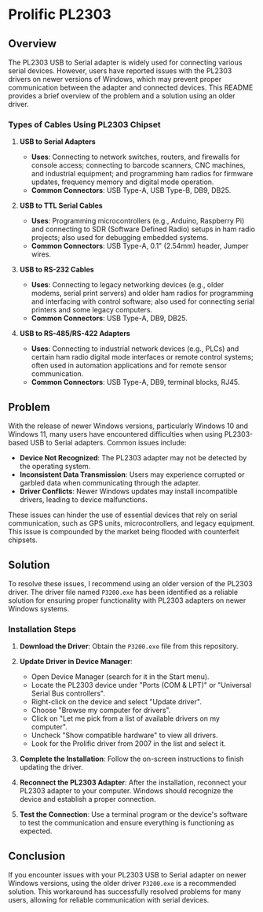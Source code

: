 # Prolific PL2303 

## Overview

The PL2303 USB to Serial adapter is widely used for connecting various serial devices. However, users have reported issues with the PL2303 drivers on newer versions of Windows, which may prevent proper communication between the adapter and connected devices. This README provides a brief overview of the problem and a solution using an older driver.

### Types of Cables Using PL2303 Chipset

1. **USB to Serial Adapters**
   - **Uses**: Connecting to network switches, routers, and firewalls for console access; connecting to barcode scanners, CNC machines, and industrial equipment; and programming ham radios for firmware updates, frequency memory and digital mode operation.
   - **Common Connectors**: USB Type-A, USB Type-B, DB9, DB25.

2. **USB to TTL Serial Cables**
   - **Uses**: Programming microcontrollers (e.g., Arduino, Raspberry Pi) and connecting to SDR (Software Defined Radio) setups in ham radio projects; also used for debugging embedded systems.
   - **Common Connectors**: USB Type-A, 0.1" (2.54mm) header, Jumper wires.

3. **USB to RS-232 Cables**
   - **Uses**: Connecting to legacy networking devices (e.g., older modems, serial print servers) and older ham radios for programming and interfacing with control software; also used for connecting serial printers and some legacy computers.
   - **Common Connectors**: USB Type-A, DB9, DB25.

4. **USB to RS-485/RS-422 Adapters**
   - **Uses**: Connecting to industrial network devices (e.g., PLCs) and certain ham radio digital mode interfaces or remote control systems; often used in automation applications and for remote sensor communication.
   - **Common Connectors**: USB Type-A, DB9, terminal blocks, RJ45.

## Problem

With the release of newer Windows versions, particularly Windows 10 and Windows 11, many users have encountered difficulties when using PL2303-based USB to Serial adapters. Common issues include:

- **Device Not Recognized**: The PL2303 adapter may not be detected by the operating system.
- **Inconsistent Data Transmission**: Users may experience corrupted or garbled data when communicating through the adapter.
- **Driver Conflicts**: Newer Windows updates may install incompatible drivers, leading to device malfunctions.

These issues can hinder the use of essential devices that rely on serial communication, such as GPS units, microcontrollers, and legacy equipment. This issue is compounded by the market being flooded with counterfeit chipsets.

## Solution

To resolve these issues, I recommend using an older version of the PL2303 driver. The driver file named `P3200.exe` has been identified as a reliable solution for ensuring proper functionality with PL2303 adapters on newer Windows systems.

### Installation Steps

1. **Download the Driver**: Obtain the `P3200.exe` file from this repository.
   
2. **Update Driver in Device Manager**:
   - Open Device Manager (search for it in the Start menu).
   - Locate the PL2303 device under "Ports (COM & LPT)" or "Universal Serial Bus controllers".
   - Right-click on the device and select "Update driver".
   - Choose "Browse my computer for drivers".
   - Click on "Let me pick from a list of available drivers on my computer".
   - Uncheck "Show compatible hardware" to view all drivers.
   - Look for the Prolific driver from 2007 in the list and select it.

3. **Complete the Installation**: Follow the on-screen instructions to finish updating the driver.

4. **Reconnect the PL2303 Adapter**: After the installation, reconnect your PL2303 adapter to your computer. Windows should recognize the device and establish a proper connection.

5. **Test the Connection**: Use a terminal program or the device's software to test the communication and ensure everything is functioning as expected.

## Conclusion

If you encounter issues with your PL2303 USB to Serial adapter on newer Windows versions, using the older driver `P3200.exe` is a recommended solution. This workaround has successfully resolved problems for many users, allowing for reliable communication with serial devices.
